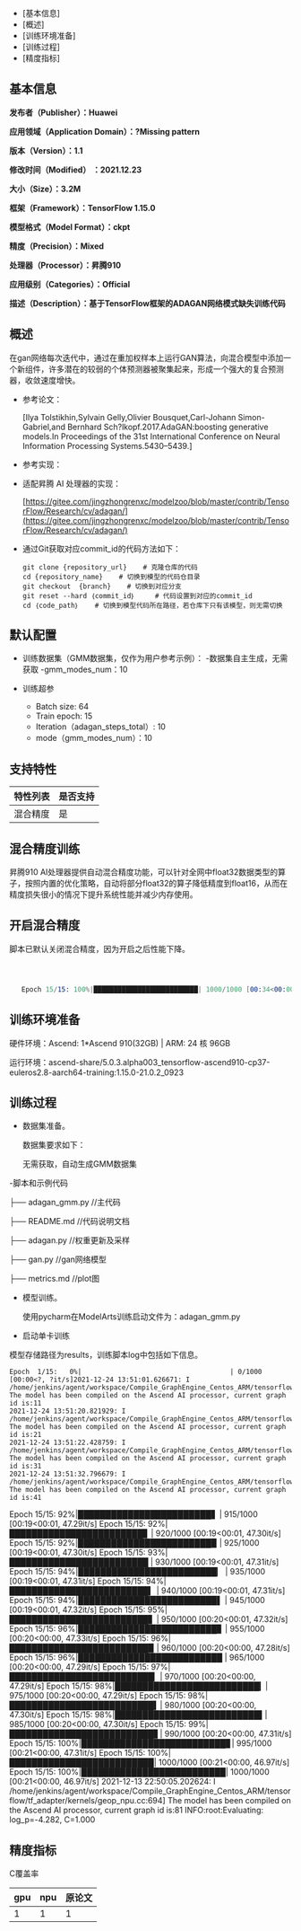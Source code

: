 -   [基本信息]
-   [概述]
-   [训练环境准备]
-   [训练过程]
-   [精度指标]

<h2 id="基本信息.md">基本信息</h2>

**发布者（Publisher）：Huawei**

**应用领域（Application Domain）：?Missing pattern**

**版本（Version）：1.1**

**修改时间（Modified） ：2021.12.23**

**大小（Size）：3.2M**

**框架（Framework）：TensorFlow 1.15.0**

**模型格式（Model Format）：ckpt**

**精度（Precision）：Mixed**

**处理器（Processor）：昇腾910**

**应用级别（Categories）：Official**

**描述（Description）：基于TensorFlow框架的ADAGAN网络模式缺失训练代码** 

<h2 id="概述.md">概述</h2>

在gan网络每次迭代中，通过在重加权样本上运行GAN算法，向混合模型中添加一个新组件，许多潜在的较弱的个体预测器被聚集起来，形成一个强大的复合预测器，收敛速度增快。 

- 参考论文：

    [Ilya Tolstikhin,Sylvain Gelly,Olivier Bousquet,Carl-Johann Simon-Gabriel,and Bernhard Sch?lkopf.2017.AdaGAN:boosting generative models.In Proceedings of the 31st International Conference on Neural Information Processing Systems.5430–5439.] 

- 参考实现：

    

- 适配昇腾 AI 处理器的实现：
  
  [https://gitee.com/jingzhongrenxc/modelzoo/blob/master/contrib/TensorFlow/Research/cv/adagan/](https://gitee.com/jingzhongrenxc/modelzoo/blob/master/contrib/TensorFlow/Research/cv/adagan/)      


- 通过Git获取对应commit\_id的代码方法如下：
  
    ```
    git clone {repository_url}    # 克隆仓库的代码
    cd {repository_name}    # 切换到模型的代码仓目录
    git checkout  {branch}    # 切换到对应分支
    git reset --hard ｛commit_id｝     # 代码设置到对应的commit_id
    cd ｛code_path｝    # 切换到模型代码所在路径，若仓库下只有该模型，则无需切换
    ```

## 默认配置<a name="section91661242121611"></a>

- 训练数据集（GMM数据集，仅作为用户参考示例）：
  -数据集自主生成，无需获取
  -gmm_modes_num：10

- 训练超参

  - Batch size: 64
  - Train epoch: 15
  - Iteration（adagan_steps_total）: 10
  - mode（gmm_modes_num）：10

## 支持特性<a name="section1899153513554"></a>

| 特性列表  | 是否支持 |
|-------    |------    |
| 混合精度  |  是      |


## 混合精度训练<a name="section168064817164"></a>

昇腾910 AI处理器提供自动混合精度功能，可以针对全网中float32数据类型的算子，按照内置的优化策略，自动将部分float32的算子降低精度到float16，从而在精度损失很小的情况下提升系统性能并减少内存使用。

## 开启混合精度<a name="section20779114113713"></a>

脚本已默认关闭混合精度，因为开启之后性能下降。

  ```custom_op.parameter_map["precision_mode"].s = tf.compat.as_bytes("allow_mix_precision")



     Epoch 15/15: 100%|██████████████████████████| 1000/1000 [00:34<00:00, 29.30it/s]
  
  ```


<h2 id="训练环境准备.md">训练环境准备</h2>

硬件环境：Ascend: 1*Ascend 910(32GB) | ARM: 24 核 96GB

运行环境：ascend-share/5.0.3.alpha003_tensorflow-ascend910-cp37-euleros2.8-aarch64-training:1.15.0-21.0.2_0923

    
  
<h2 id="训练过程.md">训练过程</h2>

- 数据集准备。

  数据集要求如下：

  无需获取，自动生成GMM数据集

-脚本和示例代码

├── adagan_gmm.py                              //主代码

├── README.md                                  //代码说明文档

├── adagan.py                                  //权重更新及采样

├── gan.py                                     //gan网络模型

├── metrics.md                                 //plot图
 
- 模型训练。

   使用pycharm在ModelArts训练启动文件为：adagan_gmm.py






- 启动单卡训练

 模型存储路径为results，训练脚本log中包括如下信息。

```
Epoch  1/15:   0%|                                     | 0/1000 [00:00<?, ?it/s]2021-12-24 13:51:01.626671: I /home/jenkins/agent/workspace/Compile_GraphEngine_Centos_ARM/tensorflow/tf_adapter/kernels/geop_npu.cc:694] The model has been compiled on the Ascend AI processor, current graph id is:11
2021-12-24 13:51:20.821929: I /home/jenkins/agent/workspace/Compile_GraphEngine_Centos_ARM/tensorflow/tf_adapter/kernels/geop_npu.cc:694] The model has been compiled on the Ascend AI processor, current graph id is:21
2021-12-24 13:51:22.428759: I /home/jenkins/agent/workspace/Compile_GraphEngine_Centos_ARM/tensorflow/tf_adapter/kernels/geop_npu.cc:694] The model has been compiled on the Ascend AI processor, current graph id is:31
2021-12-24 13:51:32.796679: I /home/jenkins/agent/workspace/Compile_GraphEngine_Centos_ARM/tensorflow/tf_adapter/kernels/geop_npu.cc:694] The model has been compiled on the Ascend AI processor, current graph id is:41

```
Epoch 15/15:  92%|████████████████████████▋  | 915/1000 [00:19<00:01, 47.29it/s]
Epoch 15/15:  92%|████████████████████████▊  | 920/1000 [00:19<00:01, 47.30it/s]
Epoch 15/15:  92%|████████████████████████▉  | 925/1000 [00:19<00:01, 47.30it/s]
Epoch 15/15:  93%|█████████████████████████  | 930/1000 [00:19<00:01, 47.31it/s]
Epoch 15/15:  94%|█████████████████████████▏ | 935/1000 [00:19<00:01, 47.31it/s]
Epoch 15/15:  94%|█████████████████████████▍ | 940/1000 [00:19<00:01, 47.31it/s]
Epoch 15/15:  94%|█████████████████████████▌ | 945/1000 [00:19<00:01, 47.32it/s]
Epoch 15/15:  95%|█████████████████████████▋ | 950/1000 [00:20<00:01, 47.32it/s]
Epoch 15/15:  96%|█████████████████████████▊ | 955/1000 [00:20<00:00, 47.33it/s]
Epoch 15/15:  96%|█████████████████████████▉ | 960/1000 [00:20<00:00, 47.28it/s]
Epoch 15/15:  96%|██████████████████████████ | 965/1000 [00:20<00:00, 47.29it/s]
Epoch 15/15:  97%|██████████████████████████▏| 970/1000 [00:20<00:00, 47.29it/s]
Epoch 15/15:  98%|██████████████████████████▎| 975/1000 [00:20<00:00, 47.29it/s]
Epoch 15/15:  98%|██████████████████████████▍| 980/1000 [00:20<00:00, 47.30it/s]
Epoch 15/15:  98%|██████████████████████████▌| 985/1000 [00:20<00:00, 47.30it/s]
Epoch 15/15:  99%|██████████████████████████▋| 990/1000 [00:20<00:00, 47.31it/s]
Epoch 15/15: 100%|██████████████████████████▊| 995/1000 [00:21<00:00, 47.31it/s]
Epoch 15/15: 100%|██████████████████████████| 1000/1000 [00:21<00:00, 46.97it/s]
Epoch 15/15: 100%|██████████████████████████| 1000/1000 [00:21<00:00, 46.97it/s]
2021-12-13 22:50:05.202624: I /home/jenkins/agent/workspace/Compile_GraphEngine_Centos_ARM/tensorflow/tf_adapter/kernels/geop_npu.cc:694] The model has been compiled on the Ascend AI processor, current graph id is:81
INFO:root:Evaluating: log_p=-4.282, C=1.000

<h2 id="精度指标.md">精度指标</h2>
C覆盖率

| gpu   | npu  |原论文 |
|-------|------|-------|
|   1   |  1   |   1   | 
